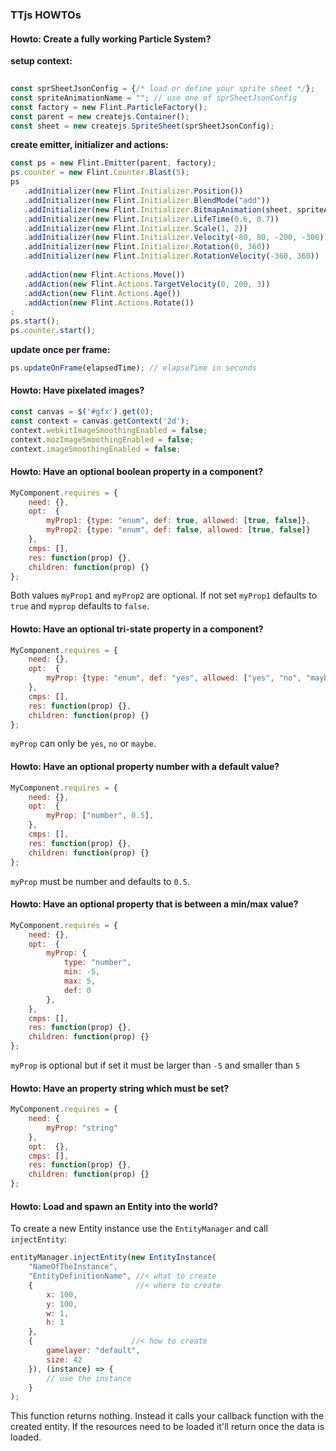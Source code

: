 ### TTjs HOWTOs



#### Howto: Create a fully working Particle System?

**setup context:**

```js
 
const sprSheetJsonConfig = {/* load or define your sprite sheet */};
const spriteAnimationName = ""; // use one of sprSheetJsonConfig
const factory = new Flint.ParticleFactory();
const parent = new createjs.Container();
const sheet = new createjs.SpriteSheet(sprSheetJsonConfig);
``` 

**create emitter, initializer and actions:**
```js
const ps = new Flint.Emitter(parent, factory); 
ps.counter = new Flint.Counter.Blast(5);
ps 
   .addInitializer(new Flint.Initializer.Position())
   .addInitializer(new Flint.Initializer.BlendMode("add"))
   .addInitializer(new Flint.Initializer.BitmapAnimation(sheet, spriteAnimationName))
   .addInitializer(new Flint.Initializer.LifeTime(0.6, 0.7))
   .addInitializer(new Flint.Initializer.Scale(1, 2))
   .addInitializer(new Flint.Initializer.Velocity(-80, 80, -200, -300))
   .addInitializer(new Flint.Initializer.Rotation(0, 360))
   .addInitializer(new Flint.Initializer.RotationVelocity(-360, 360))
   
   .addAction(new Flint.Actions.Move())
   .addAction(new Flint.Actions.TargetVelocity(0, 200, 3))
   .addAction(new Flint.Actions.Age())
   .addAction(new Flint.Actions.Rotate())
;
ps.start();
ps.counter.start();
```

**update once per frame:** 
```js
ps.updateOnFrame(elapsedTime); // elapseTime in seconds
```


#### Howto: Have pixelated images?

```js
const canvas = $('#gfx').get(0); 
const context = canvas.getContext('2d');
context.webkitImageSmoothingEnabled = false;
context.mozImageSmoothingEnabled = false;
context.imageSmoothingEnabled = false;
```


#### Howto: Have an optional boolean property in a component?

```js
MyComponent.requires = {
    need: {},
    opt:  {
        myProp1: {type: "enum", def: true, allowed: [true, false]},
        myProp2: {type: "enum", def: false, allowed: [true, false]}
    },
    cmps: [],    
    res: function(prop) {},
    children: function(prop) {}
};
```

Both values `myProp1` and `myProp2` are optional. If not set `myProp1` defaults to `true` and `myprop` defaults to `false`.   


#### Howto: Have an optional tri-state property in a component?

```js
MyComponent.requires = {
    need: {},
    opt:  {
        myProp: {type: "enum", def: "yes", allowed: ["yes", "no", "maybe"]},
    },
    cmps: [],    
    res: function(prop) {},
    children: function(prop) {}
};
```

`myProp` can only be `yes`, `no` or `maybe`.


#### Howto: Have an optional property number with a default value?

```js
MyComponent.requires = {
    need: {},
    opt:  {
        myProp: ["number", 0.5],
    },
    cmps: [],    
    res: function(prop) {},
    children: function(prop) {}
};
```

`myProp` must be number and defaults to `0.5`.


#### Howto: Have an optional property that is between a min/max value?

```js
MyComponent.requires = {
    need: {},
    opt:  {
        myProp: {
            type: "number",
            min: -5,
            max: 5,
            def: 0 
        },
    },
    cmps: [],    
    res: function(prop) {},
    children: function(prop) {}
};
```

`myProp` is optional but if set it must be larger than `-5` and smaller than `5`


#### Howto: Have an property string which must be set?

```js
MyComponent.requires = {
    need: {
        myProp: "string"
    },
    opt:  {},
    cmps: [],    
    res: function(prop) {},
    children: function(prop) {}
};
```

#### Howto: Load and spawn an Entity into the world?

To create a new Entity instance use the `EntityManager` and call `injectEntity`:  

```js
entityManager.injectEntity(new EntityInstance(
    "NameOfTheInstance",
    "EntityDefinitionName", //< what to create
    {                       //< where to create
        x: 100,
        y: 100,
        w: 1,
        h: 1
    },
    {                      //< how to create
        gamelayer: "default",
        size: 42
    }), (instance) => {
        // use the instance
    }
);
```

This function returns nothing. Instead it calls your callback function with the created entity. If the resources need to be loaded it'll return once the data is loaded.



